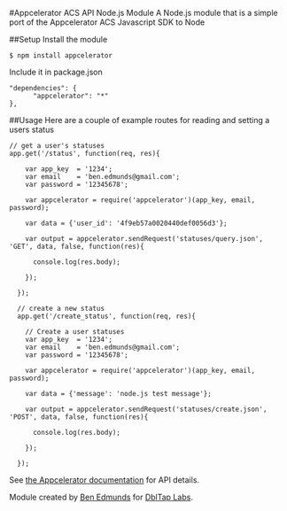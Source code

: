 #Appcelerator ACS API Node.js Module
A Node.js module that is a simple port of the Appcelerator ACS Javascript SDK to Node  


##Setup
Install the module  

	$ npm install appcelerator

Include it in package.json

	"dependencies": {
    	  "appcelerator": "*"
  	},


##Usage
Here are a couple of example routes for reading and setting a users status
  
	// get a user's statuses
	app.get('/status', function(req, res){

	    var app_key  = '1234';
	    var email    = 'ben.edmunds@gmail.com';
	    var password = '12345678';

	    var appcelerator = require('appcelerator')(app_key, email, password);

	    var data = {'user_id': '4f9eb57a0020440def0056d3'};

	    var output = appcelerator.sendRequest('statuses/query.json', 'GET', data, false, function(res){
	      
	      console.log(res.body);

	    });

	  });

	  // create a new status
	  app.get('/create_status', function(req, res){

	    // Create a user statuses
	    var app_key  = '1234';
	    var email    = 'ben.edmunds@gmail.com';
	    var password = '12345678';

	    var appcelerator = require('appcelerator')(app_key, email, password);

	    var data = {'message': 'node.js test message'};

	    var output = appcelerator.sendRequest('statuses/create.json', 'POST', data, false, function(res){
	      
	      console.log(res.body);

	    });

	  });


See [the Appcelerator documentation](http://cloud.appcelerator.com/docs/api/v1/statuses/info) for API details.

Module created by [Ben Edmunds](http://benedmunds.com) for [DblTap Labs](http://dbltaplabs.com).